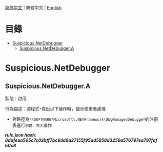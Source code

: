 


  
[简体中文](README.md) | 繁體中文 | [English](README_en_us.md)  
  

目錄
==

* [Suspicious.NetDebugger](#suspiciousnetdebugger)
	* [Suspicious.NetDebugger.A](#suspiciousnetdebuggera)

# Suspicious.NetDebugger

## Suspicious.NetDebugger.A
  
狀態：啟用

行為描述：源程式`*`做出以下操作時，提示使用者處理
- 對路徑為`*\SOFTWARE*Microsoft\.NETFramework\DbgManagedDebugge*`的注册表進行`创建、写入`操作
  
***rule.json hash: 8dafeaa565c7c02bff7bc9dd9a27155f95ad5958d3259a576797ea797fafb0c8***